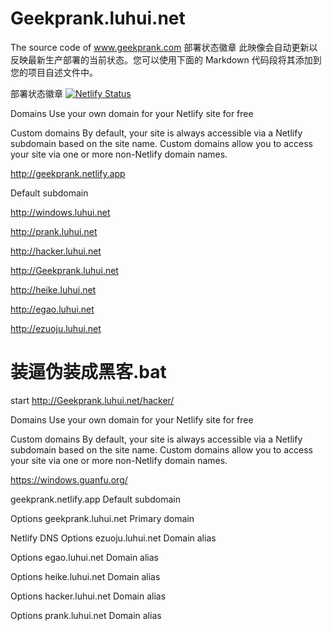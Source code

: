 # Geekprank.luhui.net
The source code of www.geekprank.com
部署状态徽章
此映像会自动更新以反映最新生产部署的当前状态。您可以使用下面的 Markdown 代码段将其添加到您的项目自述文件中。

部署状态徽章
[![Netlify Status](https://api.netlify.com/api/v1/badges/23b6c3ba-f887-4ada-b70c-023325b2a56d/deploy-status)](https://app.netlify.com/sites/geekprank/deploys)


Domains
Use your own domain for your Netlify site for free

Custom domains
By default, your site is always accessible via a Netlify subdomain based on the site name. Custom domains allow you to access your site via one or more non-Netlify domain names.

http://geekprank.netlify.app



Default subdomain

http://windows.luhui.net


http://prank.luhui.net


http://hacker.luhui.net


http://Geekprank.luhui.net


http://heike.luhui.net



http://egao.luhui.net



http://ezuoju.luhui.net





# 装逼伪装成黑客.bat

start http://Geekprank.luhui.net/hacker/


Domains
Use your own domain for your Netlify site for free

Custom domains
By default, your site is always accessible via a Netlify subdomain based on the site name. Custom domains allow you to access your site via one or more non-Netlify domain names.

https://windows.guanfu.org/


geekprank.netlify.app
Default subdomain

Options
geekprank.luhui.net
Primary domain

Netlify DNS
Options
ezuoju.luhui.net
Domain alias

Options
egao.luhui.net
Domain alias

Options
heike.luhui.net
Domain alias

Options
hacker.luhui.net
Domain alias

Options
prank.luhui.net
Domain alias


















